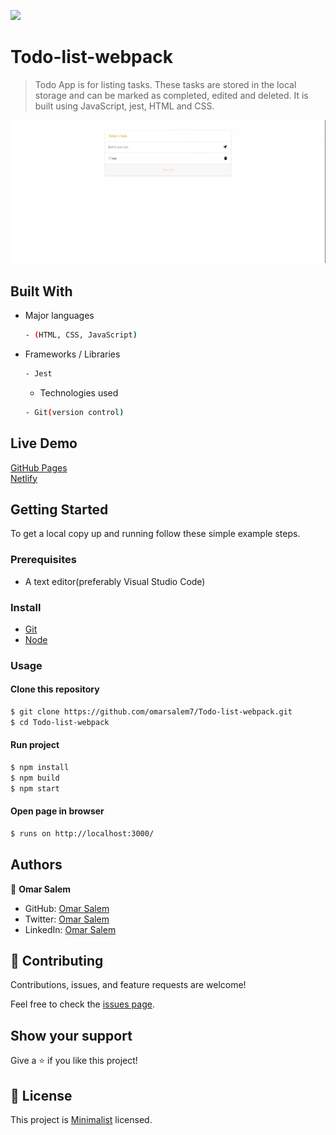 ![](https://img.shields.io/badge/Microverse-blueviolet)

# Todo-list-webpack

> Todo App is for listing tasks. These tasks are stored in the local storage and can be marked as completed, edited and deleted. It is built using JavaScript, jest, HTML and CSS.

![screenshot](./screen.gif)

## Built With

- Major languages 
  ```bash
  - (HTML, CSS, JavaScript)
  ```


- Frameworks / Libraries
  ```bash
  - Jest
  ```
  
  - Technologies used 
  
  ``` bash
  - Git(version control)
  ```

## Live Demo
[GitHub Pages](https://omarsalem7.github.io/Todo-list-webpack/)<br/>
[Netlify](https://todo-webpack-v1.netlify.app/)


## Getting Started
To get a local copy up and running follow these simple example steps.

### Prerequisites
 - A text editor(preferably Visual Studio Code)

### Install
  -  [Git](https://git-scm.com/downloads)
  -  [Node](https://nodejs.org/en/download/)
### Usage
#### Clone this repository

```bash
$ git clone https://github.com/omarsalem7/Todo-list-webpack.git
$ cd Todo-list-webpack 
```
#### Run project

```bash
$ npm install
$ npm build
$ npm start
```

#### Open page in browser
```bash
$ runs on http://localhost:3000/
```

## Authors

👤 **Omar Salem**

- GitHub: [Omar Salem](https://github.com/omarsalem7)
- Twitter: [Omar Salem](https://twitter.com/Omar80491499)
- LinkedIn: [Omar Salem](https://www.linkedin.com/in/omar-salem-a6945b177/)


## 🤝 Contributing

Contributions, issues, and feature requests are welcome!

Feel free to check the [issues page](../../issues/).

## Show your support

Give a ⭐ if you like this project!

## 📝 License

This project is [Minimalist](https://web.archive.org/web/20180320194056/http://www.getminimalist.com:80/) licensed.

